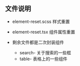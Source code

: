
## 文件说明

- element-reset.scss 样式重置
- element-reset.tsx  组件属性重置

- 剩余文件都是二次封装组件
  - search- 关于搜索的一些框
  - table-  表格上的一些组件
